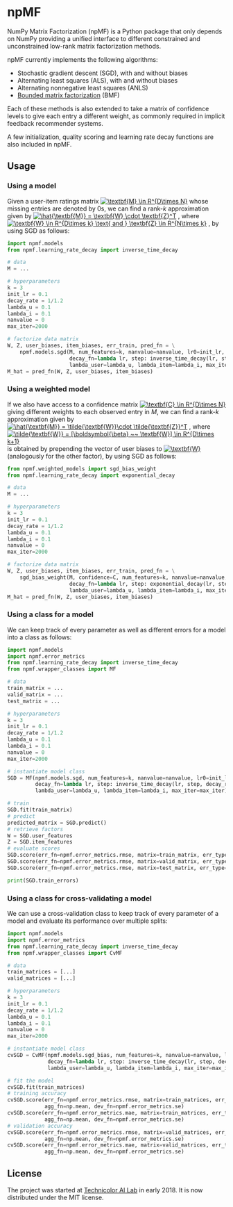 # npMF

NumPy Matrix Factorization (npMF) is a Python package that only depends on NumPy providing a unified interface to different constrained and unconstrained low-rank matrix factorization methods.

npMF currently implements the following algorithms:
- Stochastic gradient descent (SGD), with and without biases
- Alternating least squares (ALS), with and without biases
- Alternating nonnegative least squares (ANLS)
- [Bounded matrix factorization](https://doi.org/10.1007/s10115-013-0710-2) (BMF)

Each of these methods is also extended to take a matrix of confidence levels to give each entry a different weight, as commonly required in implicit feedback recommender systems.

A few initialization, quality scoring and learning rate decay functions are also included in npMF.


## Usage

### Using a model

Given a user-item ratings matrix 
<a href="https://www.codecogs.com/eqnedit.php?latex=\textbf{M}&space;\in&space;R^{D\times&space;N}" target="_blank"><img src="https://latex.codecogs.com/gif.latex?\textbf{M}&space;\in&space;R^{D\times&space;N}" title="\textbf{M} \in R^{D\times N}" /></a>
whose missing entries are denoted by 0s, we can find a rank-*k* approximation given by 
<a href="https://www.codecogs.com/eqnedit.php?latex=\hat{\textbf{M}}&space;=&space;\textbf{W}&space;\cdot&space;\textbf{Z}^T" target="_blank"><img src="https://latex.codecogs.com/gif.latex?\hat{\textbf{M}}&space;=&space;\textbf{W}&space;\cdot&space;\textbf{Z}^T" title="\hat{\textbf{M}} = \textbf{W} \cdot \textbf{Z}^T" /></a>
, where 
<a href="https://www.codecogs.com/eqnedit.php?latex=\textbf{W}&space;\in&space;R^{D\times&space;k}&space;\text{&space;and&space;}&space;\textbf{Z}&space;\in&space;R^{N\times&space;k}" target="_blank"><img src="https://latex.codecogs.com/gif.latex?\textbf{W}&space;\in&space;R^{D\times&space;k}&space;\text{&space;and&space;}&space;\textbf{Z}&space;\in&space;R^{N\times&space;k}" title="\textbf{W} \in R^{D\times k} \text{ and } \textbf{Z} \in R^{N\times k}" /></a>
, by using SGD as follows:

```python
import npmf.models
from npmf.learning_rate_decay import inverse_time_decay

# data
M = ...

# hyperparameters
k = 3
init_lr = 0.1
decay_rate = 1/1.2
lambda_u = 0.1
lambda_i = 0.1
nanvalue = 0
max_iter=2000

# factorize data matrix
W, Z, user_biases, item_biases, err_train, pred_fn = \
    npmf.models.sgd(M, num_features=k, nanvalue=nanvalue, lr0=init_lr, batch_size=16,
                    decay_fn=lambda lr, step: inverse_time_decay(lr, step, decay_rate, max_iter),
                    lambda_user=lambda_u, lambda_item=lambda_i, max_iter=max_iter)
M_hat = pred_fn(W, Z, user_biases, item_biases)
```

### Using a weighted model
If we also have access to a confidence matrix 
<a href="https://www.codecogs.com/eqnedit.php?latex=\textbf{C}&space;\in&space;R^{D\times&space;N}" target="_blank"><img src="https://latex.codecogs.com/gif.latex?\textbf{C}&space;\in&space;R^{D\times&space;N}" title="\textbf{C} \in R^{D\times N}" /></a>
giving different weights to each observed entry in *M*, we can find a rank-*k* approximation given by 
<a href="https://www.codecogs.com/eqnedit.php?latex=\hat{\textbf{M}}&space;=&space;\tilde{\textbf{W}}\cdot&space;\tilde{\textbf{Z}}^T" target="_blank"><img src="https://latex.codecogs.com/gif.latex?\hat{\textbf{M}}&space;=&space;\tilde{\textbf{W}}\cdot&space;\tilde{\textbf{Z}}^T" title="\hat{\textbf{M}} = \tilde{\textbf{W}}\cdot \tilde{\textbf{Z}}^T" /></a>
, where
<a href="https://www.codecogs.com/eqnedit.php?latex=\tilde{\textbf{W}}&space;=&space;[\boldsymbol{\beta}&space;~~&space;\textbf{W}]&space;\in&space;R^{D\times&space;k&plus;1}" target="_blank"><img src="https://latex.codecogs.com/gif.latex?\tilde{\textbf{W}}&space;=&space;[\boldsymbol{\beta}&space;~~&space;\textbf{W}]&space;\in&space;R^{D\times&space;k&plus;1}" title="\tilde{\textbf{W}} = [\boldsymbol{\beta} ~~ \textbf{W}] \in R^{D\times k+1}" /></a>
is obtained by prepending the vector of user biases to
<a href="https://www.codecogs.com/eqnedit.php?latex=\textbf{W}" target="_blank"><img src="https://latex.codecogs.com/gif.latex?\textbf{W}" title="\textbf{W}" /></a>
(analogously for the other factor), by using SGD as follows:

```python
from npmf.weighted_models import sgd_bias_weight
from npmf.learning_rate_decay import exponential_decay

# data
M = ...

# hyperparameters
k = 3
init_lr = 0.1
decay_rate = 1/1.2
lambda_u = 0.1
lambda_i = 0.1
nanvalue = 0
max_iter=2000

# factorize data matrix
W, Z, user_biases, item_biases, err_train, pred_fn = \
    sgd_bias_weight(M, confidence=C, num_features=k, nanvalue=nanvalue, lr0=init_lr, batch_size=16,
                    decay_fn=lambda lr, step: exponential_decay(lr, step, decay_rate, max_iter),
                    lambda_user=lambda_u, lambda_item=lambda_i, max_iter=max_iter)
M_hat = pred_fn(W, Z, user_biases, item_biases)
```

### Using a class for a model
We can keep track of every parameter as well as different errors for a model into a class as follows:

```python
import npmf.models
import npmf.error_metrics
from npmf.learning_rate_decay import inverse_time_decay
from npmf.wrapper_classes import MF

# data
train_matrix = ...
valid_matrix = ...
test_matrix = ...

# hyperparameters
k = 3
init_lr = 0.1
decay_rate = 1/1.2
lambda_u = 0.1
lambda_i = 0.1
nanvalue = 0
max_iter=2000

# instantiate model class
SGD = MF(npmf.models.sgd, num_features=k, nanvalue=nanvalue, lr0=init_lr, batch_size=16,
         decay_fn=lambda lr, step: inverse_time_decay(lr, step, decay_rate, max_iter, False),
         lambda_user=lambda_u, lambda_item=lambda_i, max_iter=max_iter)

# train
SGD.fit(train_matrix)
# predict
predicted_matrix = SGD.predict()
# retrieve factors
W = SGD.user_features 
Z = SGD.item_features
# evaluate scores
SGD.score(err_fn=npmf.error_metrics.rmse, matrix=train_matrix, err_type='train')
SGD.score(err_fn=npmf.error_metrics.rmse, matrix=valid_matrix, err_type='validation')
SGD.score(err_fn=npmf.error_metrics.rmse, matrix=test_matrix, err_type='test')

print(SGD.train_errors)
```

### Using a class for cross-validating a model
We can use a cross-validation class to keep track of every parameter of a model and evaluate its performance over multiple splits:

```python
import npmf.models
import npmf.error_metrics
from npmf.learning_rate_decay import inverse_time_decay
from npmf.wrapper_classes import CvMF

# data
train_matrices = [...]
valid_matrices = [...]

# hyperparameters
k = 3
init_lr = 0.1
decay_rate = 1/1.2
lambda_u = 0.1
lambda_i = 0.1
nanvalue = 0
max_iter=2000

# instantiate model class
cvSGD = CvMF(npmf.models.sgd_bias, num_features=k, nanvalue=nanvalue, lr0=init_lr, batch_size=16,
             decay_fn=lambda lr, step: inverse_time_decay(lr, step, decay_rate, max_iter, False),
             lambda_user=lambda_u, lambda_item=lambda_i, max_iter=max_iter)

# fit the model
cvSGD.fit(train_matrices)
# training accuracy
cvSGD.score(err_fn=npmf.error_metrics.rmse, matrix=train_matrices, err_type='train', 
            agg_fn=np.mean, dev_fn=npmf.error_metrics.se)
cvSGD.score(err_fn=npmf.error_metrics.mae, matrix=train_matrices, err_type='train', 
            agg_fn=np.mean, dev_fn=npmf.error_metrics.se)
# validation accuracy
cvSGD.score(err_fn=npmf.error_metrics.rmse, matrix=valid_matrices, err_type='validation', 
            agg_fn=np.mean, dev_fn=npmf.error_metrics.se)
cvSGD.score(err_fn=npmf.error_metrics.mae, matrix=valid_matrices, err_type='validation', 
            agg_fn=np.mean, dev_fn=npmf.error_metrics.se)
```
## License

The project was started at [Technicolor AI Lab](http://www.technicolorbayarea.com/) in early 2018.
It is now distributed under the MIT license.
